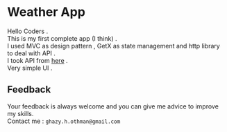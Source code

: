 # Weather App

Hello Coders .<br>
This is my first complete app (I think) . <br>
I used MVC as design pattern , GetX as state management and http library to deal with API . <br>
I took API from [here](https://openweathermap.org/api) . <br>
Very simple UI . <br>

## Feedback
Your feedback is always welcome and you can give me advice to improve my skills. <br>
Contact me : `ghazy.h.othman@gmail.com`

